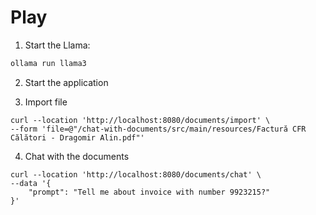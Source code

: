 # Play


1. Start the Llama:
```bash
ollama run llama3
```

2. Start the application

3. Import file
```shell
curl --location 'http://localhost:8080/documents/import' \
--form 'file=@"/chat-with-documents/src/main/resources/Factură CFR Călători - Dragomir Alin.pdf"'
```

4. Chat with the documents
```shell
curl --location 'http://localhost:8080/documents/chat' \
--data '{
    "prompt": "Tell me about invoice with number 9923215?"
}'
```


